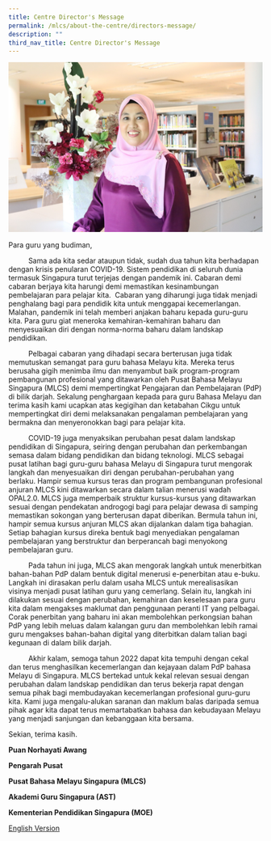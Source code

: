 ```yaml
---
title: Centre Director's Message
permalink: /mlcs/about-the-centre/directors-message/
description: ""
third_nav_title: Centre Director's Message
---
```

![Centre Director's Message](/images/whatsapp-image-2022-02-15-at-4-51-28-pm.jpeg)

Para guru yang budiman,

          Sama ada kita sedar ataupun tidak, sudah dua tahun kita berhadapan dengan krisis penularan COVID-19. Sistem pendidikan di seluruh dunia termasuk Singapura turut terjejas dengan pandemik ini. Cabaran demi cabaran berjaya kita harungi demi memastikan kesinambungan pembelajaran para pelajar kita.  Cabaran yang diharungi juga tidak menjadi penghalang bagi para pendidik kita untuk menggapai kecemerlangan. Malahan, pandemik ini telah memberi anjakan baharu kepada guru-guru kita. Para guru giat meneroka kemahiran-kemahiran baharu dan menyesuaikan diri dengan norma-norma baharu dalam landskap pendidikan.

          Pelbagai cabaran yang dihadapi secara berterusan juga tidak memutuskan semangat para guru bahasa Melayu kita. Mereka terus berusaha gigih menimba ilmu dan menyambut baik program-program pembangunan profesional yang ditawarkan oleh Pusat Bahasa Melayu Singapura (MLCS) demi mempertingkat Pengajaran dan Pembelajaran (PdP) di bilik darjah. Sekalung penghargaan kepada para guru Bahasa Melayu dan terima kasih kami ucapkan atas kegigihan dan ketabahan Cikgu untuk mempertingkat diri demi melaksanakan pengalaman pembelajaran yang bermakna dan menyeronokkan bagi para pelajar kita.

          COVID-19 juga menyaksikan perubahan pesat dalam landskap pendidikan di Singapura, seiring dengan perubahan dan perkembangan semasa dalam bidang pendidikan dan bidang teknologi. MLCS sebagai pusat latihan bagi guru-guru bahasa Melayu di Singapura turut mengorak langkah dan menyesuaikan diri dengan perubahan-perubahan yang berlaku. Hampir semua kursus teras dan program pembangunan profesional anjuran MLCS kini ditawarkan secara dalam talian menerusi wadah OPAL2.0. MLCS juga memperbaik struktur kursus-kursus yang ditawarkan sesuai dengan pendekatan androgogi bagi para pelajar dewasa di samping memastikan sokongan yang berterusan dapat diberikan. Bermula tahun ini, hampir semua kursus anjuran MLCS akan dijalankan dalam tiga bahagian. Setiap bahagian kursus direka bentuk bagi menyediakan pengalaman pembelajaran yang berstruktur dan berperancah bagi menyokong pembelajaran guru.

          Pada tahun ini juga, MLCS akan mengorak langkah untuk menerbitkan bahan-bahan PdP dalam bentuk digital menerusi e-penerbitan atau e-buku. Langkah ini dirasakan perlu dalam usaha MLCS untuk merealisasikan visinya menjadi pusat latihan guru yang cemerlang. Selain itu, langkah ini dilakukan sesuai dengan perubahan, kemahiran dan keselesaan para guru kita dalam mengakses maklumat dan penggunaan peranti IT yang pelbagai. Corak penerbitan yang baharu ini akan membolehkan perkongsian bahan PdP yang lebih meluas dalam kalangan guru dan membolehkan lebih ramai guru mengakses bahan-bahan digital yang diterbitkan dalam talian bagi kegunaan di dalam bilik darjah.

          Akhir kalam, semoga tahun 2022 dapat kita tempuhi dengan cekal dan terus menghasilkan kecemerlangan dan kejayaan dalam PdP bahasa Melayu di Singapura. MLCS bertekad untuk kekal relevan sesuai dengan perubahan dalam landskap pendidikan dan terus bekerja rapat dengan semua pihak bagi membudayakan kecemerlangan profesional guru-guru kita. Kami juga mengalu-alukan saranan dan maklum balas daripada semua pihak agar kita dapat terus memartabatkan bahasa dan kebudayaan Melayu yang menjadi sanjungan dan kebanggaan kita bersama.

Sekian, terima kasih.

**Puan Norhayati Awang**

**Pengarah Pusat**

**Pusat Bahasa Melayu Singapura (MLCS)**

**Akademi Guru Singapura (AST)**

**Kementerian Pendidikan Singapura (MOE)**

[English Version](/mlcs/about-the-centre/directors-message/directors-message-in-english)